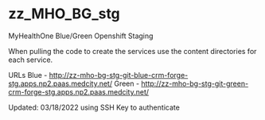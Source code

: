 # zz_MHO_BG_stg
MyHealthOne Blue/Green Openshift Staging

When pulling the code to create the services use the content directories for each service.

URLs
Blue - http://zz-mho-bg-stg-git-blue-crm-forge-stg.apps.np2.paas.medcity.net/
Green - http://zz-mho-bg-stg-git-green-crm-forge-stg.apps.np2.paas.medcity.net/

Updated: 03/18/2022
using SSH Key to authenticate

